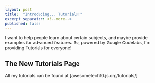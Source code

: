 ```yaml
---
layout: post
title:  "Introducing... Tutorials!"
excerpt_separator: <!--more-->
published: false
---
```

<!--
DRAFT
-->

I want to help people learn about certain subjects, and maybe provide examples for advanced features. So, powered by Google Codelabs, I'm providing Tutorials for everyone!
<!--more-->

## The New Tutorials Page

All my tutorials can be found at [awesometech10.js.org/tutorials/]
